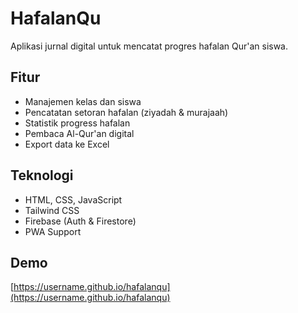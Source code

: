 # HafalanQu

Aplikasi jurnal digital untuk mencatat progres hafalan Qur'an siswa.

## Fitur
- Manajemen kelas dan siswa
- Pencatatan setoran hafalan (ziyadah & murajaah)
- Statistik progress hafalan
- Pembaca Al-Qur'an digital
- Export data ke Excel

## Teknologi
- HTML, CSS, JavaScript
- Tailwind CSS
- Firebase (Auth & Firestore)
- PWA Support

## Demo
[https://username.github.io/hafalanqu](https://username.github.io/hafalanqu)
